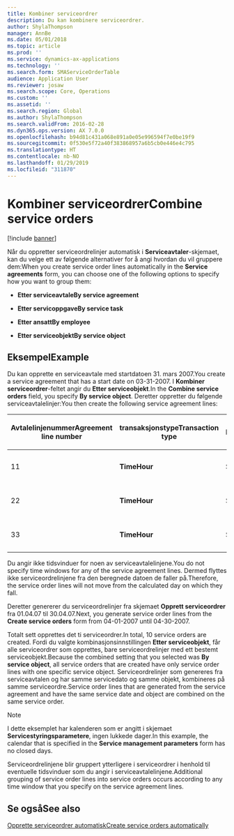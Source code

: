 ```yaml
---
title: Kombiner serviceordrer
description: Du kan kombinere serviceordrer.
author: ShylaThompson
manager: AnnBe
ms.date: 05/01/2018
ms.topic: article
ms.prod: ''
ms.service: dynamics-ax-applications
ms.technology: ''
ms.search.form: SMAServiceOrderTable
audience: Application User
ms.reviewer: josaw
ms.search.scope: Core, Operations
ms.custom: ''
ms.assetid: ''
ms.search.region: Global
ms.author: ShylaThompson
ms.search.validFrom: 2016-02-28
ms.dyn365.ops.version: AX 7.0.0
ms.openlocfilehash: b94d81c431a068e891a0e05e996594f7e0be19f9
ms.sourcegitcommit: 0f530e5f72a40f383868957a6b5cb0e446e4c795
ms.translationtype: HT
ms.contentlocale: nb-NO
ms.lasthandoff: 01/29/2019
ms.locfileid: "311870"
---
```

# <a name="combine-service-orders"></a><span data-ttu-id="bd912-103">Kombiner serviceordrer</span><span class="sxs-lookup"><span data-stu-id="bd912-103">Combine service orders</span></span>   

[!include [banner](../includes/banner.md)]


<span data-ttu-id="bd912-104">Når du oppretter serviceordrelinjer automatisk i **Serviceavtaler**-skjemaet, kan du velge ett av følgende alternativer for å angi hvordan du vil gruppere dem:</span><span class="sxs-lookup"><span data-stu-id="bd912-104">When you create service order lines automatically in the **Service agreements** form, you can choose one of the following options to specify how you want to group them:</span></span>

  - <span data-ttu-id="bd912-105">**Etter serviceavtale**</span><span class="sxs-lookup"><span data-stu-id="bd912-105">**By service agreement**</span></span>

  - <span data-ttu-id="bd912-106">**Etter servicoppgave**</span><span class="sxs-lookup"><span data-stu-id="bd912-106">**By service task**</span></span>

  - <span data-ttu-id="bd912-107">**Etter ansatt**</span><span class="sxs-lookup"><span data-stu-id="bd912-107">**By employee**</span></span>

  - <span data-ttu-id="bd912-108">**Etter serviceobjekt**</span><span class="sxs-lookup"><span data-stu-id="bd912-108">**By service object**</span></span>

## <a name="example"></a><span data-ttu-id="bd912-109">Eksempel</span><span class="sxs-lookup"><span data-stu-id="bd912-109">Example</span></span>

<span data-ttu-id="bd912-110">Du kan opprette en serviceavtale med startdatoen 31. mars 2007.</span><span class="sxs-lookup"><span data-stu-id="bd912-110">You create a service agreement that has a start date on 03-31-2007.</span></span> <span data-ttu-id="bd912-111">I **Kombiner serviceordrer**-feltet angir du **Etter serviceobjekt**.</span><span class="sxs-lookup"><span data-stu-id="bd912-111">In the **Combine service orders** field, you specify **By service object**.</span></span> <span data-ttu-id="bd912-112">Deretter oppretter du følgende serviceavtalelinjer:</span><span class="sxs-lookup"><span data-stu-id="bd912-112">You then create the following service agreement lines:</span></span>

<table style="width:100%;">
<colgroup>
<col style="width: 16%" />
<col style="width: 16%" />
<col style="width: 16%" />
<col style="width: 16%" />
<col style="width: 16%" />
<col style="width: 16%" />
</colgroup>
<thead>
<tr class="header">
<th><p><span data-ttu-id="bd912-113">Avtalelinjenummer</span><span class="sxs-lookup"><span data-stu-id="bd912-113">Agreement line number</span></span></p></th>
<th><p><span data-ttu-id="bd912-114">transaksjonstype</span><span class="sxs-lookup"><span data-stu-id="bd912-114">Transaction type</span></span></p></th>
<th><p><span data-ttu-id="bd912-115">beskrivelse</span><span class="sxs-lookup"><span data-stu-id="bd912-115">Description</span></span></p></th>
<th><p><span data-ttu-id="bd912-116">Intervall</span><span class="sxs-lookup"><span data-stu-id="bd912-116">Interval</span></span></p></th>
<th><p><span data-ttu-id="bd912-117">Serviceobjekt</span><span class="sxs-lookup"><span data-stu-id="bd912-117">Service object</span></span></p></th>
<th><p><span data-ttu-id="bd912-118">Startdato</span><span class="sxs-lookup"><span data-stu-id="bd912-118">Start date</span></span></p></th>
</tr>
</thead>
<tbody>
<tr class="odd">
<td><p><span data-ttu-id="bd912-119">1</span><span class="sxs-lookup"><span data-stu-id="bd912-119">1</span></span></p></td>
<td><p><span data-ttu-id="bd912-120"><strong>Time</strong></span><span class="sxs-lookup"><span data-stu-id="bd912-120"><strong>Hour</strong></span></span></p></td>
<td><p><span data-ttu-id="bd912-121">SAL1</span><span class="sxs-lookup"><span data-stu-id="bd912-121">SAL1</span></span></p></td>
<td><p><span data-ttu-id="bd912-122">Ukentlig</span><span class="sxs-lookup"><span data-stu-id="bd912-122">Weekly</span></span></p></td>
<td><p><span data-ttu-id="bd912-123">X-1</span><span class="sxs-lookup"><span data-stu-id="bd912-123">X-1</span></span></p></td>
<td><p><span data-ttu-id="bd912-124">01.04.2007</span><span class="sxs-lookup"><span data-stu-id="bd912-124">04-01-2007</span></span></p></td>
</tr>
<tr class="even">
<td><p><span data-ttu-id="bd912-125">2</span><span class="sxs-lookup"><span data-stu-id="bd912-125">2</span></span></p></td>
<td><p><span data-ttu-id="bd912-126"><strong>Time</strong></span><span class="sxs-lookup"><span data-stu-id="bd912-126"><strong>Hour</strong></span></span></p></td>
<td><p><span data-ttu-id="bd912-127">SAL2</span><span class="sxs-lookup"><span data-stu-id="bd912-127">SAL2</span></span></p></td>
<td><p><span data-ttu-id="bd912-128">Annenhver uke</span><span class="sxs-lookup"><span data-stu-id="bd912-128">Biweekly</span></span></p></td>
<td><p><span data-ttu-id="bd912-129">X-2</span><span class="sxs-lookup"><span data-stu-id="bd912-129">X-2</span></span></p></td>
<td><p><span data-ttu-id="bd912-130">01.04.2007</span><span class="sxs-lookup"><span data-stu-id="bd912-130">04-01-2007</span></span></p></td>
</tr>
<tr class="odd">
<td><p><span data-ttu-id="bd912-131">3</span><span class="sxs-lookup"><span data-stu-id="bd912-131">3</span></span></p></td>
<td><p><span data-ttu-id="bd912-132"><strong>Time</strong></span><span class="sxs-lookup"><span data-stu-id="bd912-132"><strong>Hour</strong></span></span></p></td>
<td><p><span data-ttu-id="bd912-133">SAL3</span><span class="sxs-lookup"><span data-stu-id="bd912-133">SAL3</span></span></p></td>
<td><p><span data-ttu-id="bd912-134">Ukentlig</span><span class="sxs-lookup"><span data-stu-id="bd912-134">Weekly</span></span></p></td>
<td><p><span data-ttu-id="bd912-135">X-2</span><span class="sxs-lookup"><span data-stu-id="bd912-135">X-2</span></span></p></td>
<td><p><span data-ttu-id="bd912-136">01.04.2007</span><span class="sxs-lookup"><span data-stu-id="bd912-136">04-01-2007</span></span></p></td>
</tr>
</tbody>
</table>


<span data-ttu-id="bd912-137">Du angir ikke tidsvinduer for noen av serviceavtalelinjene.</span><span class="sxs-lookup"><span data-stu-id="bd912-137">You do not specify time windows for any of the service agreement lines.</span></span> <span data-ttu-id="bd912-138">Dermed flyttes ikke serviceordrelinjene fra den beregnede datoen de faller på.</span><span class="sxs-lookup"><span data-stu-id="bd912-138">Therefore, the service order lines will not move from the calculated day on which they fall.</span></span>

<span data-ttu-id="bd912-139">Deretter genererer du serviceordrelinjer fra skjemaet **Opprett serviceordrer** fra 01.04.07 til 30.04.07.</span><span class="sxs-lookup"><span data-stu-id="bd912-139">Next, you generate service order lines from the **Create service orders** form from 04-01-2007 until 04-30-2007.</span></span>

<span data-ttu-id="bd912-140">Totalt sett opprettes det ti serviceordrer.</span><span class="sxs-lookup"><span data-stu-id="bd912-140">In total, 10 service orders are created.</span></span> <span data-ttu-id="bd912-141">Fordi du valgte kombinasjonsinnstillingen **Etter serviceobjekt**, får alle serviceordrer som opprettes, bare serviceordrelinjer med ett bestemt serviceobjekt.</span><span class="sxs-lookup"><span data-stu-id="bd912-141">Because the combined setting that you selected was **By service object**, all service orders that are created have only service order lines with one specific service object.</span></span> <span data-ttu-id="bd912-142">Serviceordrelinjer som genereres fra serviceavtalen og har samme servicedato og samme objekt, kombineres på samme serviceordre.</span><span class="sxs-lookup"><span data-stu-id="bd912-142">Service order lines that are generated from the service agreement and have the same service date and object are combined on the same service order.</span></span>


> [!NOTE]
> <P><span data-ttu-id="bd912-143">I dette eksemplet har kalenderen som er angitt i skjemaet <STRONG>Servicestyringsparametere</STRONG>, ingen lukkede dager.</span><span class="sxs-lookup"><span data-stu-id="bd912-143">In this example, the calendar that is specified in the <STRONG>Service management parameters</STRONG> form has no closed days.</span></span></P>



<span data-ttu-id="bd912-144">Serviceordrelinjene blir gruppert ytterligere i serviceordrer i henhold til eventuelle tidsvinduer som du angir i serviceavtalelinjene.</span><span class="sxs-lookup"><span data-stu-id="bd912-144">Additional grouping of service order lines into service orders occurs according to any time window that you specify on the service agreement lines.</span></span>

## <a name="see-also"></a><span data-ttu-id="bd912-145">Se også</span><span class="sxs-lookup"><span data-stu-id="bd912-145">See also</span></span>

[<span data-ttu-id="bd912-146">Opprette serviceordrer automatisk</span><span class="sxs-lookup"><span data-stu-id="bd912-146">Create service orders automatically</span></span>](create-service-orders-automatically.md)

  


